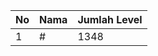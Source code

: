 | No | Nama            | Jumlah Level |
|----|-----------------|--------------|
| 1  | #    |    1348        |
